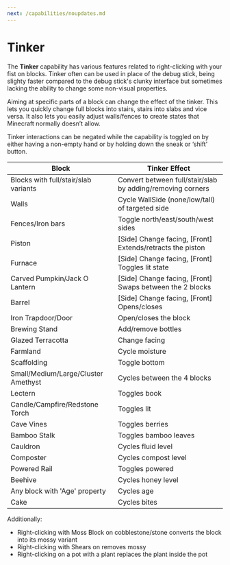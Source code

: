 ```yaml
---
next: /capabilities/noupdates.md
---
```


# Tinker

The **Tinker** capability has various features related to right-clicking with your fist on blocks. Tinker often can be used in place of the debug stick, being slighty faster compared to the debug stick's clunky interface but sometimes lacking the ability to change some non-visual properties.

Aiming at specific parts of a block can change the effect of the tinker. This lets you quickly change full blocks into stairs, stairs into slabs and vice versa. It also lets you easily adjust walls/fences to create states that Minecraft normally doesn’t allow.

Tinker interactions can be negated while the capability is toggled on by either having a non-empty hand or by holding down the sneak or ‘shift’ button.

| Block                                | Tinker Effect                                              |
| ------------------------------------ | ---------------------------------------------------------- |
| Blocks with full/stair/slab variants | Convert between full/stair/slab by adding/removing corners |
| Walls                                | Cycle WallSide (none/low/tall) of targeted side            |
| Fences/Iron bars                     | Toggle north/east/south/west sides                         |
| Piston                               | [Side] Change facing, [Front] Extends/retracts the piston  |
| Furnace                              | [Side] Change facing, [Front] Toggles lit state            |
| Carved Pumpkin/Jack O Lantern        | [Side] Change facing, [Front] Swaps between the 2 blocks   |
| Barrel                               | [Side] Change facing, [Front] Opens/closes                 |
| Iron Trapdoor/Door                   | Open/closes the block                                      |
| Brewing Stand                        | Add/remove bottles                                         |
| Glazed Terracotta                    | Change facing                                              |
| Farmland                             | Cycle moisture                                             |
| Scaffolding                          | Toggle bottom                                              |
| Small/Medium/Large/Cluster Amethyst  | Cycles between the 4 blocks                                |
| Lectern                              | Toggles book                                               |
| Candle/Campfire/Redstone Torch       | Toggles lit                                                |
| Cave Vines                           | Toggles berries                                            |
| Bamboo Stalk                         | Toggles bamboo leaves                                      |
| Cauldron                             | Cycles fluid level                                         |
| Composter                            | Cycles compost level                                       |
| Powered Rail                         | Toggles powered                                            |
| Beehive                              | Cycles honey level                                         |
| Any block with 'Age' property        | Cycles age                                                 |
| Cake                                 | Cycles bites                                               |

Additionally:

- Right-clicking with Moss Block on cobblestone/stone converts the block into its mossy variant
- Right-clicking with Shears on removes mossy
- Right-clicking on a pot with a plant replaces the plant inside the pot
